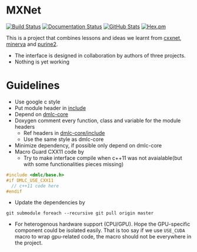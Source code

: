 # MXNet

[![Build Status](https://travis-ci.org/dmlc/mxnet.svg?branch=master)](https://travis-ci.org/dmlc/mxnet)
[![Documentation Status](https://readthedocs.org/projects/mxnet/badge/?version=latest)](https://readthedocs.org/projects/mxnet/?badge=latest)
[![GitHub Stats](https://img.shields.io/badge/github-stats-ff5500.svg)](http://githubstats.com/dmlc/mxnet)
[![Hex.pm](https://img.shields.io/hexpm/l/plug.svg)]()

This is a project that combines lessons and ideas we learnt from [cxxnet](https://github.com/dmlc/cxxnet), [minerva](https://github.com/dmlc/minerva) and [purine2](https://github.com/purine/purine2).
- The interface is designed in collaboration by authors of three projects.
- Nothing is yet working

# Guidelines
* Use google c style
* Put module header in [include](include)
* Depend on [dmlc-core](https://github.com/dmlc/dmlc-core)
* Doxygen comment every function, class and variable for the module headers
  - Ref headers in [dmlc-core/include](https://github.com/dmlc/dmlc-core/tree/master/include/dmlc)
  - Use the same style as dmlc-core
* Minimize dependency, if possible only depend on dmlc-core
* Macro Guard CXX11 code by
  - Try to make interface compile when c++11 was not avaialable(but with some functionalities pieces missing)
```c++
#include <dmlc/base.h>
#if DMLC_USE_CXX11
  // c++11 code here
#endif
```
  - Update the dependencies by
```
git submodule foreach --recursive git pull origin master
```
* For heterogenous hardware support (CPU/GPU). Hope the GPU-specific component could be isolated easily. That is too say if we use `USE_CUDA` macro to wrap gpu-related code, the macro should not be everywhere in the project.
